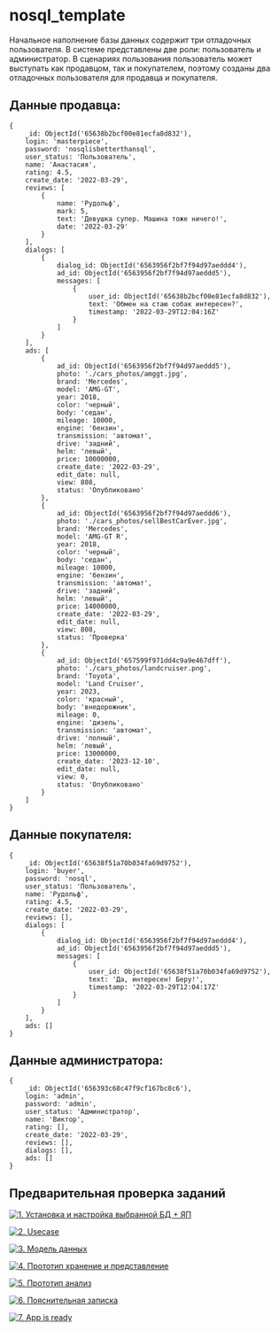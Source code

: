 # nosql_template
Начальное наполнение базы данных содержит три отладочных пользователя. В системе представлены две роли: пользователь и администратор. В сценариях пользования пользователь может выступать как продавцом, так и покупателем, поэтому созданы два отладочных пользователя для продавца и покупателя.

## Данные продавца:
```shell
{
    _id: ObjectId('65638b2bcf00e81ecfa8d832'),
    login: 'masterpiece',
    password: 'nosqlisbetterthansql',
    user_status: 'Пользователь',
    name: 'Анастасия',
    rating: 4.5,
    create_date: '2022-03-29',
    reviews: [
        {
            name: 'Рудольф',
            mark: 5,
            text: 'Девушка супер. Машина тоже ничего!',
            date: '2022-03-29'
        }
    ],
    dialogs: [
        {
            dialog_id: ObjectId('6563956f2bf7f94d97aeddd4'),
            ad_id: ObjectId('6563956f2bf7f94d97aeddd5'),
            messages: [
                {
                    user_id: ObjectId('65638b2bcf00e81ecfa8d832'),
                    text: 'Обмен на стаю собак интересен?',
                    timestamp: '2022-03-29Т12:04:16Z'
                }
            ]
        }
    ],
    ads: [
        {
            ad_id: ObjectId('6563956f2bf7f94d97aeddd5'),
            photo: './cars_photos/amggt.jpg',
            brand: 'Mercedes',
            model: 'AMG-GT',
            year: 2018,
            color: 'черный',
            body: 'седан',
            mileage: 10000,
            engine: 'бензин',
            transmission: 'автомат',
            drive: 'задний',
            helm: 'левый',
            price: 10000000,
            create_date: '2022-03-29',
            edit_date: null,
            view: 808,
            status: 'Опубликовано'
        },
        {
            ad_id: ObjectId('6563956f2bf7f94d97aeddd6'),
            photo: './cars_photos/sellBestCarEver.jpg',
            brand: 'Mercedes',
            model: 'AMG-GT R',
            year: 2018,
            color: 'черный',
            body: 'седан',
            mileage: 10000,
            engine: 'бензин',
            transmission: 'автомат',
            drive: 'задний',
            helm: 'левый',
            price: 14000000,
            create_date: '2022-03-29',
            edit_date: null,
            view: 808,
            status: 'Проверка'
        },
        {
            ad_id: ObjectId('657599f971dd4c9a9e467dff'),
            photo: './cars_photos/landcruiser.png',
            brand: 'Toyota',
            model: 'Land Cruiser',
            year: 2023,
            color: 'красный',
            body: 'внедорожник',
            mileage: 0,
            engine: 'дизель',
            transmission: 'автомат',
            drive: 'полный',
            helm: 'левый',
            price: 13000000,
            create_date: '2023-12-10',
            edit_date: null,
            view: 0,
            status: 'Опубликовано'
        }
    ]
}
```
## Данные покупателя:
```shell
{
    _id: ObjectId('65638f51a70b034fa69d9752'),
    login: 'buyer',
    password: 'nosql',
    user_status: 'Пользователь',
    name: 'Рудольф',
    rating: 4.5,
    create_date: '2022-03-29',
    reviews: [],
    dialogs: [
        {
            dialog_id: ObjectId('6563956f2bf7f94d97aeddd4'),
            ad_id: ObjectId('6563956f2bf7f94d97aeddd5'),
            messages: [
                {
                    user_id: ObjectId('65638f51a70b034fa69d9752'),
                    text: 'Да, интересен! Беру!',
                    timestamp: '2022-03-29Т12:04:17Z'
                }
            ]
        }
    ],
    ads: []
}
```
## Данные администратора:
```shell
{
    _id: ObjectId('656393c68c47f9cf167bc8c6'),
    login: 'admin',
    password: 'admin',
    user_status: 'Администратор',
    name: 'Виктор',
    rating: [],
    create_date: '2022-03-29',
    reviews: [],
    dialogs: [],
    ads: []
}
```

## Предварительная проверка заданий

<a href=" ./../../../actions/workflows/1_helloworld.yml" >![1. Установка и настройка выбранной БД + ЯП]( ./../../actions/workflows/1_helloworld.yml/badge.svg)</a>

<a href=" ./../../../actions/workflows/2_usecase.yml" >![2. Usecase]( ./../../actions/workflows/2_usecase.yml/badge.svg)</a>

<a href=" ./../../../actions/workflows/3_data_model.yml" >![3. Модель данных]( ./../../actions/workflows/3_data_model.yml/badge.svg)</a>

<a href=" ./../../../actions/workflows/4_prototype_store_and_view.yml" >![4. Прототип хранение и представление]( ./../../actions/workflows/4_prototype_store_and_view.yml/badge.svg)</a>

<a href=" ./../../../actions/workflows/5_prototype_analysis.yml" >![5. Прототип анализ]( ./../../actions/workflows/5_prototype_analysis.yml/badge.svg)</a> 

<a href=" ./../../../actions/workflows/6_report.yml" >![6. Пояснительная записка]( ./../../actions/workflows/6_report.yml/badge.svg)</a>

<a href=" ./../../../actions/workflows/7_app_is_ready.yml" >![7. App is ready]( ./../../actions/workflows/7_app_is_ready.yml/badge.svg)</a>
